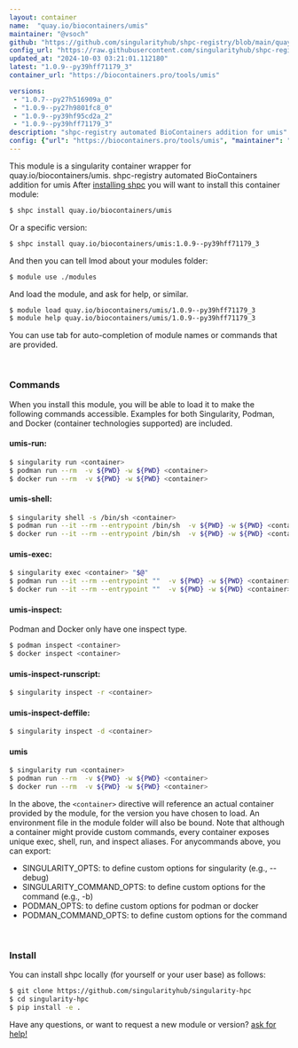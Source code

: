 ```yaml
---
layout: container
name:  "quay.io/biocontainers/umis"
maintainer: "@vsoch"
github: "https://github.com/singularityhub/shpc-registry/blob/main/quay.io/biocontainers/umis/container.yaml"
config_url: "https://raw.githubusercontent.com/singularityhub/shpc-registry/main/quay.io/biocontainers/umis/container.yaml"
updated_at: "2024-10-03 03:21:01.112180"
latest: "1.0.9--py39hff71179_3"
container_url: "https://biocontainers.pro/tools/umis"

versions:
 - "1.0.7--py27h516909a_0"
 - "1.0.9--py27h9801fc8_0"
 - "1.0.9--py39hf95cd2a_2"
 - "1.0.9--py39hff71179_3"
description: "shpc-registry automated BioContainers addition for umis"
config: {"url": "https://biocontainers.pro/tools/umis", "maintainer": "@vsoch", "description": "shpc-registry automated BioContainers addition for umis", "latest": {"1.0.9--py39hff71179_3": "sha256:c5acf9313fb1c5800fc7ce07b4aad2c915db14caccf6e90d34fb1f89bdb4ba88"}, "tags": {"1.0.7--py27h516909a_0": "sha256:c13a0a65712c77f17e35298202ee1ea2bd2bd4c29ca47e63b82b136cfbf638d6", "1.0.9--py27h9801fc8_0": "sha256:c7aa72b01797584444066c2bf8852031b6f8dd58aeedf7f7bad3ede7e4d7e06f", "1.0.9--py39hf95cd2a_2": "sha256:cc43549bd917e392d482fe83279f8efe4728343a1fc11e1d54d2027cf27583b8", "1.0.9--py39hff71179_3": "sha256:c5acf9313fb1c5800fc7ce07b4aad2c915db14caccf6e90d34fb1f89bdb4ba88"}, "docker": "quay.io/biocontainers/umis"}
---
```


This module is a singularity container wrapper for quay.io/biocontainers/umis.
shpc-registry automated BioContainers addition for umis
After [installing shpc](#install) you will want to install this container module:


```bash
$ shpc install quay.io/biocontainers/umis
```

Or a specific version:

```bash
$ shpc install quay.io/biocontainers/umis:1.0.9--py39hff71179_3
```

And then you can tell lmod about your modules folder:

```bash
$ module use ./modules
```

And load the module, and ask for help, or similar.

```bash
$ module load quay.io/biocontainers/umis/1.0.9--py39hff71179_3
$ module help quay.io/biocontainers/umis/1.0.9--py39hff71179_3
```

You can use tab for auto-completion of module names or commands that are provided.

<br>

### Commands

When you install this module, you will be able to load it to make the following commands accessible.
Examples for both Singularity, Podman, and Docker (container technologies supported) are included.

#### umis-run:

```bash
$ singularity run <container>
$ podman run --rm  -v ${PWD} -w ${PWD} <container>
$ docker run --rm  -v ${PWD} -w ${PWD} <container>
```

#### umis-shell:

```bash
$ singularity shell -s /bin/sh <container>
$ podman run --it --rm --entrypoint /bin/sh  -v ${PWD} -w ${PWD} <container>
$ docker run --it --rm --entrypoint /bin/sh  -v ${PWD} -w ${PWD} <container>
```

#### umis-exec:

```bash
$ singularity exec <container> "$@"
$ podman run --it --rm --entrypoint ""  -v ${PWD} -w ${PWD} <container> "$@"
$ docker run --it --rm --entrypoint ""  -v ${PWD} -w ${PWD} <container> "$@"
```

#### umis-inspect:

Podman and Docker only have one inspect type.

```bash
$ podman inspect <container>
$ docker inspect <container>
```

#### umis-inspect-runscript:

```bash
$ singularity inspect -r <container>
```

#### umis-inspect-deffile:

```bash
$ singularity inspect -d <container>
```



#### umis

```bash
$ singularity run <container>
$ podman run --rm  -v ${PWD} -w ${PWD} <container>
$ docker run --rm  -v ${PWD} -w ${PWD} <container>
```


In the above, the `<container>` directive will reference an actual container provided
by the module, for the version you have chosen to load. An environment file in the
module folder will also be bound. Note that although a container
might provide custom commands, every container exposes unique exec, shell, run, and
inspect aliases. For anycommands above, you can export:

 - SINGULARITY_OPTS: to define custom options for singularity (e.g., --debug)
 - SINGULARITY_COMMAND_OPTS: to define custom options for the command (e.g., -b)
 - PODMAN_OPTS: to define custom options for podman or docker
 - PODMAN_COMMAND_OPTS: to define custom options for the command

<br>

### Install

You can install shpc locally (for yourself or your user base) as follows:

```bash
$ git clone https://github.com/singularityhub/singularity-hpc
$ cd singularity-hpc
$ pip install -e .
```

Have any questions, or want to request a new module or version? [ask for help!](https://github.com/singularityhub/singularity-hpc/issues)